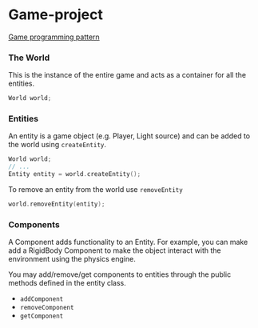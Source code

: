 # Game-project

[Game programming pattern](http://gameprogrammingpatterns.com/contents.html)

### The World
This is the instance of the entire game and acts as a container for all the entities.
```c++
World world;
```

### Entities

An entity is a game object (e.g. Player, Light source) and can be added to the world using ```createEntity```. 

```c++
World world;
// ... 
Entity entity = world.createEntity();
```
To remove an entity from the world use ```removeEntity```

```c++
world.removeEntity(entity);
```

### Components

A Component adds functionality to an Entity. For example, you can make add a RigidBody Component to make the object interact with the environment using the physics engine.

You may add/remove/get components to entities through the public methods defined in the entity class.

- `addComponent`
- `removeComponent`
- `getComponent`

